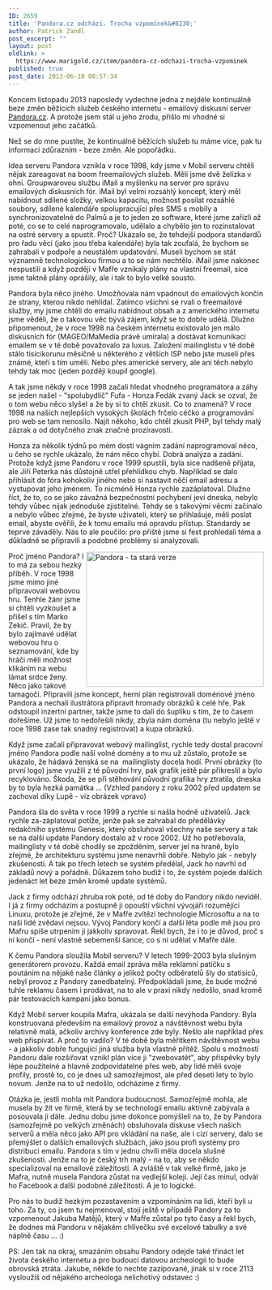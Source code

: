 ```yaml
---
ID: 2659
title: 'Pandora.cz odchází. Trocha vzpomínek&#8230;'
author: Patrick Zandl
post_excerpt: ""
layout: post
oldlink: >
  https://www.marigold.cz/item/pandora-cz-odchazi-trocha-vzpominek
published: true
post_date: 2013-06-10 08:57:34
---
```

<p>Koncem listopadu 2013 naposledy vydechne jedna z nejdéle kontinuálně beze změn běžících služeb českého internetu - emailový diskusní server <a href="http://www.pandora.cz">Pandora.cz</a>. A protože jsem stál u jeho zrodu, přišlo mi vhodné si vzpomenout jeho začátků. </p>

<!--more-->

<p>Než se do mne pustíte, že kontinuálně běžících služeb tu máme více, pak tu informaci zdůrazním - beze změn. Ale popořádku. </p>
<p>Idea serveru Pandora vznikla v roce 1998, kdy jsme v Mobil serveru chtěli nějak zareagovat na boom freemailových služeb. Měli jsme dvě želízka v ohni. Groupwarovou službu iMail a myšlenku na server pro správu emailových diskusních fór. iMail byl velmi rozsáhlý koncept, který měl nabídnout sdílené složky, velkou kapacitu, možnost posílat rozsáhlé soubory, sdílené kalendáře spolupracující přes SMS s mobily a synchronizovatelné do Palmů a je to jeden ze software, které jsme zařízli až poté, co se to celé naprogramovalo, udělalo a chybělo jen to rozinstalovat na ostré servery a spustit. Proč? Ukázalo se, že tehdejší podpora standardů pro řadu věcí (jako jsou třeba kalendáře) byla tak zoufalá, že bychom se zahrabali v podpoře a neustálém updatování. Museli bychom se stát významně technologickou firmou a to se nám nechtělo. iMail jsme nakonec nespustili a když později v Mafře vznikaly plány na vlastní freemail, sice jsme taktně plány oprášily, ale i tak to bylo velké sousto. </p>
<p>Pandora byla něco jiného. Umožňovala nám vpadnout do emailových končin ze strany, kterou nikdo nehlídal. Zatímco všichni se rvali o freemailové služby, my jsme chtěli do emailu nabídnout obsah a z amerického internetu jsme věděli, že o takovou věc bývá zájem, když se to dobře udělá. Dlužno připomenout, že v roce 1998 na českém internetu existovalo jen málo diskusních fór (MAGEO/MaMedia právě umírala) a dostávat komunikaci emailem se v té době považovalo za luxus. Založení mailinglistu v té době stálo tisícikorunu měsíčně u některého z větších ISP nebo jste museli přes známé, kteří s tím uměli. Nebo přes americké servery, ale ani těch nebylo tehdy tak moc (jeden později koupil google).</p>
<p>A tak jsme někdy v roce 1998 začali hledat vhodného programátora a záhy se jeden našel - "spolubydlič" Fufa - Honza Fedák zvaný Jack se ozval, že o tom webu něco slyšel a že by si to chtěl zkusit. Co to znamená? V roce 1998 na našich nejlepších vysokých školách frčelo céčko a programování pro web se tam nenosilo. Najít někoho, kdo chtěl zkusit PHP, byl tehdy malý zázrak a od dotyčného znak značné prozíravosti. </p>
<p>Honza za několik týdnů po mém dosti vágním zadání naprogramoval něco, u čeho se rychle ukázalo, že nám něco chybí. Dobrá analýza a zadání. Protože když jsme Pandoru v roce 1999 spustili, byla sice nadšeně přijata, ale Jiří Peterka nás důstojně utřel přehlídkou chyb. Například se dalo přihlásit do fóra kohokoliv jiného nebo si nastavit něčí email adresu a vystupovat jeho jménem. To nicméně Honza rychle zazáplatoval. Dlužno říct, že to, co se jako závažná bezpečnostní pochybení jeví dneska, nebylo tehdy vůbec nijak jednoduše zjistitelné. Tehdy se s takovými věcmi začínalo a nebylo vůbec zřejmé, že byste uživateli, který se přihlašuje, měli poslat email, abyste ověřili, že k tomu emailu má opravdu přístup. Standardy se teprve závaděly. Nás to ale poučilo: pro příště jsme si fest prohledali téma a důkladně se připravili a podobné problémy si analyzovali.</p>
<p><img style="float: right;" src="http://www.marigold.cz/wp-content/uploads/lupa-619.gif" alt="Pandora - ta stará verze" width="350" height="266" border="0" /></p>
<p>Proč jméno Pandora? I to má za sebou hezký příběh. V roce 1998 jsme mimo jiné připravovali webovou hru. Tenhle žánr jsme si chtěli vyzkoušet a přišel s tím Marko Zekič. Pravil, že by bylo zajímavé udělat webovou hru o seznamování, kde by hráči měli možnost klikáním na webu lámat srdce ženy. Něco jako takové tamagoči. Připravili jsme koncept, herní plán registrovali doménové jméno Pandora a nechali ilustrátora připravit hromady obrázků k celé hře. Pak odstoupil inzertní partner, takže jsme to dali do šuplíku s tím, že to časem dořešíme. Už jsme to nedořešili nikdy, zbyla nám doména (tu nebylo ještě v roce 1998 zase tak snadný registrovat) a kupa obrázků.</p>
<p>Když jsme začali připravovat webový mailinglist, rychle tedy dostal pracovní jméno Pandora podle naší volné domény a to mu už zůstalo, protože se ukázalo, že hádavá ženská se na  mailinglisty docela hodí. První obrázky (to první logo) jsme využili z té původní hry, pak grafik ještě pár přikreslil a bylo recyklováno. Škoda, že se při stěhování původní grafika hry ztratila, dneska by to byla hezká památka … (Vzhled pandory z roku 2002 před updatem se zachoval díky Lupě - viz obrázek vpravo)</p>
<p>Pandora šla do světa v roce 1999 a rychle si našla hodně uživatelů. Jack rychle za-záplatoval potíže, jenže pak se zahrabal do předělávky redakčního systému Genesis, který obsluhoval všechny naše servery a tak se na další update Pandory dostalo až v roce 2002. Už ho potřebovala, mailinglisty v té době chodily se zpožděním, server jel na hraně, bylo zřejmé, že architekturu systému jsme nenavrhli dobře. Nebylo jak - nebyly zkušenosti. A tak po třech letech se systém předělal, Jack ho navrhl od základů nový a pořádně. Důkazem toho budiž i to, že systém pojede dalších jedenáct let beze změn kromě update systémů. </p>
<p>Jack z firmy odchází zhruba rok poté, od té doby do Pandory nikdo neviděl. I já z firmy odcházím a postupně ji opouští všichni vývojáři rozumějící Linuxu, protože je zřejmé, že v Mafře zvítězí technologie Microsoftu a na to naši lidé zvědavi nejsou. Vývoj Pandory končí a další léta podle mě jsou pro Mafru spíše utrpením ji jakkoliv spravovat. Řekl bych, že i to je důvod, proč s ní končí - není vlastně sebemenší šance, co s ní udělat v Mafře dále.</p>
<p>K čemu Pandora sloužila Mobil serveru? V letech 1999-2003 byla slušným generátorem provozu. Každá email zpráva měla reklamní patičku s poutáním na nějaké naše články a jelikož počty odběratelů šly do statisíců, nebyl provoz z Pandory zanedbatelný. Předpokládali jsme, že bude možné tuhle reklamu časem i prodávat, na to ale v praxi nikdy nedošlo, snad kromě pár testovacích kampaní jako bonus.</p>
<p>Když Mobil server koupila Mafra, ukázala se další nevýhoda Pandory. Byla konstruovaná především na emailový provoz a návštěvnost webu byla relativně malá, ačkoliv archivy konference zde byly. Nešlo ale například přes web přispívat. A proč to vadilo? V té době byla měřítkem návštěvnost webu - a jakkoliv dobře fungující jiná služba byla vlastně přítěž. Spolu s možností Pandoru dále rozšiřovat vznikl plán více ji "zwebovatět", aby příspěvky byly lépe použitelné a hlavně zodpovídatelné přes web, aby lidé měli svoje profily, prostě to, co je dnes už samozřejmost, ale před deseti lety to bylo novum. Jenže na to už nedošlo, odcházíme z firmy.</p>
<p>Otázka je, jestli mohla mít Pandora budoucnost. Samozřejmě mohla, ale musela by žít ve firmě, která by se technologií emailu aktivně zabývala a posouvala ji dále. Jednu dobu jsme dokonce pomýšleli na to, že by Pandora (samozřejmě po velkých změnách) obsluhovala diskuse všech našich serverů a měla něco jako API pro vkládání na naše, ale i cizí servery, dalo se přemýšlet o dalších emailových službách, jako jsou profi systémy pro distribuci emailu. Pandora s tím v jednu chvíli měla docela slušné zkušenosti. Jenže na to je český trh malý - na to, aby se někdo specializoval na emailové záležitosti. A zvláště v tak velké firmě, jako je Mafra, nutně musela Pandora zůstat na vedlejší koleji. Její čas minul, odvál ho Facebook a další podobné záležitosti. A je to logické. </p>
<p>Pro nás to budiž hezkým pozastavením a vzpomínáním na lidi, kteří byli u toho. Za ty, co jsem tu nejmenoval, stojí ještě v případě Pandory za to vzpomenout Jakuba Matějů, který v Mafře zůstal po tyto časy a řekl bych, že dodnes má Pandoru v nějakém chlívečku své excelové tabulky a své náplně času … :)</p>
<p>PS: Jen tak na okraj, smazáním obsahu Pandory odejde také třináct let života českého internetu a pro budoucí datovou archeologii to bude obrovská ztráta. Jakube, někde to nechte zazipované, jinak si v roce 2113 vysloužíš od nějakého archeologa nelichotivý odstavec :) </p>